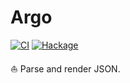 # Argo

[![CI](https://github.com/tfausak/argo/actions/workflows/ci.yaml/badge.svg)](https://github.com/tfausak/argo/actions/workflows/ci.yaml)
[![Hackage](https://img.shields.io/hackage/v/argo)](https://hackage.haskell.org/package/argo)

:sailboat: Parse and render JSON.
